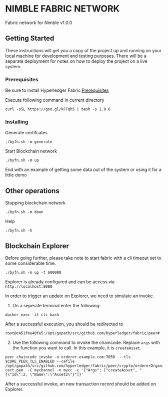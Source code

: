 # NIMBLE FABRIC NETWORK

Fabric network for Nimble v1.0.0

## Getting Started

These instructions will get you a copy of the project up and running on your local machine for development and testing purposes. There will be a separate deployment for notes on how to deploy the project on a live system.

### Prerequisites

Be sure to install Hyperledger Fabric [Prerequisites](http://hyperledger-fabric.readthedocs.io/en/release/prereqs.html)

Execute following command in current directory

```
curl -sSL https://goo.gl/kFFqh5 | bash -s 1.0.6
```

### Installing

Generate certifcates

```
./byfn.sh -m generate
```

Start Blockchain network

```
./byfn.sh -m up
```

End with an example of getting some data out of the system or using it for a little demo

## Other operations

Stopping blockchain network

```
./byfn.sh -m down
```

Help

```
./byfn.sh -h
```

## Blockchain Explorer
Before going further, please take note to start fabric with a cli timeout set to some considerable time.
```
./byfn.sh -m up -t 600000
```

Explorer is already configured and can be access via - `http://localhost:8080`

In order to trigger an update on Explorer, we need to simulate an invoke.

1. On a seperate terminal enter the following:
```
docker exec -it cli bash
```
After a successful execution, you should be redirected to
```
root@c451fee40fe5:/opt/gopath/src/github.com/hyperledger/fabric/peer#
```
2. Use the following command to invoke the chaincode. Replace `args` with the function you want to call. In this example, it is `createAsset`.

```
peer chaincode invoke -o orderer.example.com:7050  --tls $CORE_PEER_TLS_ENABLED --cafile /opt/gopath/src/github.com/hyperledger/fabric/peer/crypto/ordererOrganizations/example.com/orderers/orderer.example.com/msp/tlscacerts/tlsca.example.com-cert.pem  -C mychannel -n mycc -c '{"Args": ["createAsset", "{\"Id\":2, \"Name\":\"Asset2\"}"]}'
```
After a successful invoke, an new transaction record should be added on Explorer.